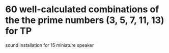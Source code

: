 # 60 well-calculated combinations of the the prime numbers (3, 5, 7, 11, 13) for TP 

sound installation for 15 miniature speaker
